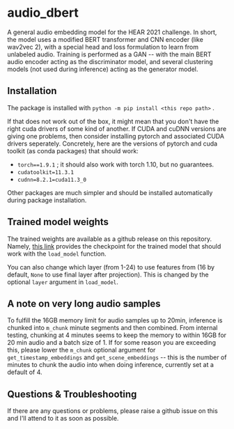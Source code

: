 # audio_dbert
A general audio embedding model for the HEAR 2021 challenge. 
In short, the model uses a modified BERT transformer and CNN encoder (like wav2vec 2), with a special head and loss formulation to learn from unlabeled audio.
Training is performed as a GAN -- with the main BERT audio encoder acting as the discriminator model, and several clustering models (not used during inference) acting as the generator model.

## Installation
The package is installed with `python -m pip install <this repo path>` . 

If that does not work out of the box, it might mean that you don't have the right cuda drivers of some kind of another.
If CUDA and cuDNN versions are giving one problems, then consider installing pytorch and associated CUDA drivers seperately.
Concretely, here are the versions of pytorch and cuda toolkit (as conda packages) that should work:
- `torch==1.9.1` ; it should also work with torch 1.10, but no guarantees. 
- `cudatoolkit=11.3.1`
- `cudnn=8.2.1=cuda11.3_0`

Other packages are much simpler and should be installed automatically during package installation.

## Trained model weights
The trained weights are available as a github release on this repository. Namely, [this link](https://github.com/RF5/audio_dbert/releases/download/v0.5/e105-2_checkpoint_4_920000_Diter184001.pt) provides the checkpoint for the trained model that should work with the `load_model` function.


You can also change which layer (from 1-24) to use features from (16 by default, `None` to use final layer after projection). This is changed by the optional `layer` argument in `load_model`.

## A note on very long audio samples
To fulfill the 16GB memory limit for audio samples up to 20min, inference is chunked into `m_chunk` minute segments and then combined. From internal testing, chunking at 4 minutes seems to keep the memory to within 16GB for 20 min audio and a batch size of 1. If for some reason you are exceeding this, please lower the `m_chunk` optional argument for `get_timestamp_embeddings` and `get_scene_embeddings` -- this is the number of minutes to chunk the audio into when doing inference, currently set at a default of 4.

## Questions & Troubleshooting
If there are any questions or problems, please raise a github issue on this and I'll attend to it as soon as possible.
